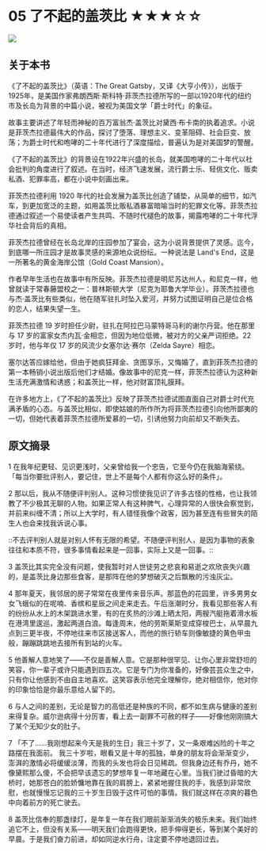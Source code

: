 # 05 了不起的盖茨比 ★★★☆☆

![](05%20%E4%BA%86%E4%B8%8D%E8%B5%B7%E7%9A%84%E7%9B%96%E8%8C%A8%E6%AF%94%20%E2%98%85%E2%98%85%E2%98%85%E2%98%86%E2%98%86/B8FD7F27-75E6-4168-B2C9-75A3C5864845.png)

## 关于本书

《了不起的盖茨比》（英语：The Great Gatsby，又译《大亨小传》），出版于1925年，是美国作家弗朗西斯·斯科特·菲茨杰拉德所写的一部以1920年代的纽约市及长岛为背景的中篇小说，被视为美国文学「爵士时代」的象征。

故事主要讲述了年轻而神秘的百万富翁杰·盖茨比对黛西·布卡南的执着追求。小说是菲茨杰拉德最伟大的作品，探讨了堕落、理想主义、变革阻碍、社会巨变、放荡；为爵士时代和咆哮的二十年代进行了深度描绘，普遍认为是对美国梦的警醒。

《了不起的盖茨比》的背景设在1922年兴盛的长岛，就美国咆哮的二十年代以社会批判的角度进行了叙述。在当时，经济飞速发展，流行爵士乐、轻佻文化、贩卖私酒、犯罪率高，都在小说中刻画出来。

菲茨杰拉德利用 1920 年代的社会发展为盖茨比创造了铺垫，从简单的细节，如汽车，到更加宽泛的主题，如用盖茨比贩私酒暴富暗喻当时的犯罪文化等。菲茨杰拉德通过叙述一个易使读者产生共鸣、不随时代褪色的故事，揭露咆哮的二十年代浮华社会背后的真相。

菲茨杰拉德曾经在长岛北岸的庄园参加了宴会，这为小说背景提供了灵感。迄今，到底哪一所庄园才是故事灵感的来源地众说纷纭。一种说法是 Land's End，这是一所著名的黄金海岸公馆（Gold Coast Mansion）。

作者早年生活也在故事中有所反映。菲茨杰拉德是明尼苏达州人，和尼克一样，他曾就读于常春藤盟校之一：普林斯顿大学（尼克为耶鲁大学毕业）。菲茨杰拉德也与杰·盖茨比有些类似，他在随军驻扎时坠入爱河，并努力试图证明自己是位合格的恋人，结果失望一生。

菲茨杰拉德 19 岁时担任少尉，驻扎在阿拉巴马蒙特哥马利的谢尔丹营。他在那里与 17 岁的富家女杰内瓦·金相恋，但因为地位低微，被对方的父亲严词拒绝。22 岁时，他与年仅 17 岁的风流少女塞尔达·赛尔（Zelda Sayre）相恋。

塞尔达答应嫁给他，但由于她疯狂拜金、贪图享乐，又悔婚了，直到菲茨杰拉德的第一本畅销小说出版后他们才结婚。像故事中的尼克一样，菲茨杰拉德认为这种新生活充满激情和诱惑；和盖茨比一样，他对财富顶礼膜拜。

在许多地方上，《了不起的盖茨比》反映了菲茨杰拉德试图直面自己对爵士时代充满矛盾的心态。与盖茨比相似，即使姑娘的所作所为将菲茨杰拉德引向他所鄙夷的一切，但她代表着菲茨杰拉德所爱慕的一切，引诱他努力向前却又不断失去。

## 原文摘录

1 在我年纪更轻、见识更浅时，父亲曾给我一个忠告，它至今仍在我脑海萦绕。 「每当你要批评别人，要记住，世上不是每个人都有你这么好的条件」。

2 那以后，我从不随便评判别人。这种习惯使我见识了许多古怪的性格，也让我领教了不少极其无聊的人物。如果正常人有这种脾气，心理异常的人很快会察觉到，并前来纠缠不清；所以上大学时，有人错怪我像个政客，因为甚至连有些冒失的陌生人也会来找我诉说心事。

::不去评判别人就是对别人怀有无限的希望。不随便评判别人，是因为事物的表象往往和本质不符，很多事情看起来是一回事，实际上又是一回事。::

3 盖茨比其实完全没有问题，使我暂时对人世徒劳之悲哀和易逝之欢欣丧失兴趣的，是盖茨比身边那些食客，是那阵在他的梦想破灭之后飘散的污浊灰尘。 

4 那年夏天，我邻居的房子常常在夜里传来音乐声。那蓝色的花园里，许多男男女女飞蛾似的在呢喃、香槟和星辰之间走来走去。午后涨潮时分，我看见那些客人有的纷纷从水上的木架跳进水里，有的在炙热的沙滩上晒太阳，两艘汽艇拖着滑水板在港湾里逡巡，激起两道白浪。每逢周末，他的劳斯莱斯变成穿梭巴士，从早晨九点到三更半夜，不停地往来市区接送客人，而他的旅行轿车则像敏捷的黄色甲虫般，蹦蹦跳跳地去接所有到站的火车。

5 他善解人意地笑了——不仅是善解人意。它是那种很罕见、让你心里非常舒坦的笑容，你一辈子或许只能遇到四五次。它是专门为你准备的，好像芸芸众生之中，只有你让他感到不由自主地喜欢。这笑容表示他完全理解你，绝对相信你，他对你的印象恰恰是你最乐意给人留下的。

6 与人之间的差别，无论是智力的高低还是种族的不同，都不如生病与健康的差别来得复杂。威尔逊病得十分厉害，看上去一副罪不可赦的样子——好像他刚刚搞大了某个无知少女的肚子。 

7 「不了……我刚想起来今天是我的生日」我三十岁了，又一条艰难凶险的十年之路摆在我面前。 我三十岁啦，眼看又是十年的孤独，单身的朋友将会渐渐变少，澎湃的激情必将缓缓淡薄，而我的头发也将会日见稀疏。但我身边还有乔丹，她不像黛熙那么傻，不会把早该遗忘的梦想年复一年地藏在心里。当我们驶过昏暗的大桥时，她那苍白的脸娇慵地靠在我的肩膀上，紧紧地握住我的手，我感到非常欣慰，也就慢慢忘记我的三十岁生日毁于这件可怕的事情。我们就这样在凉爽的暮色中向着前方的死亡驶去。 

8 盖茨比信奉的那盏绿灯，是年复一年在我们眼前渐渐消失的极乐未来。我们始终追它不上，但没有关系——明天我们会跑得更快，把手伸得更长，等到某个美好的早晨。于是我们奋力前进，却如同逆水行舟，注定要不停地退回过去。 